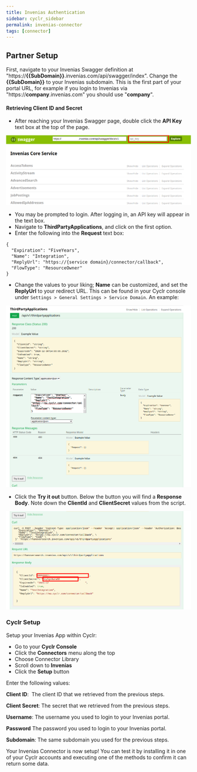 ```yaml
---
title: Invenias Authentication
sidebar: cyclr_sidebar
permalink: invenias-connector
tags: [connector]
---
```


## Partner Setup

First, navigate to your Invenias Swagger definition at "https://**{{SubDomain}}**.invenias.com/api/swagger/index". Change the **{{SubDomain}}** to your Invenias subdomain. This is the first part of your portal URL, for example if you login to Invenias via "https://**company**.invenias.com" you should use "**company**".

#### Retrieving Client ID and Secret

*   After reaching your Invenias Swagger page, double click the **API Key** text box at the top of the page.

![](./images/invenias-api-key.png)
*   You may be prompted to login. After logging in, an API key will appear in the text box.
*   Navigate to **ThirdPartyApplications**, and click on the first option.
*   Enter the following into the **Request** text box:
```
{
  "Expiration": "FiveYears",
  "Name": "Integration",
  "ReplyUrl": "https://{service domain}/connector/callback",
  "FlowType": "ResourceOwner"
}
```
*   Change the values to your liking; **Name** can be customized, and set the **ReplyUrl** to your redirect URL. This can be found in your Cyclr console under `Settings > General Settings > Service Domain`. An example:

![](./images/invenias-example-request.png)
*   Click the **Try it out** button. Below the button you will find a **Response Body**. Note down the **ClientId** and **ClientSecret** values from the script.

![](./images/invenias-response.png)

### Cyclr Setup

Setup your Invenias App within Cyclr:

*   Go to your **Cyclr Console**
*   Click the **Connectors** menu along the top
*   Choose Connector Library
*   Scroll down to **Invenias**
*   Click the **Setup** button

Enter the following values:

**Client ID**:  The client ID that we retrieved from the previous steps.

**Client Secret**:  The secret that we retrieved from the previous steps.

**Username**: The username you used to login to your Invenias portal.

**Password** The password you used to login to your Invenias portal.

**Subdomain**: The same subdomain you used for the previous steps.


Your Invenias Connector is now setup! You can test it by installing it in one of your Cyclr accounts and executing one of the methods to confirm it can return some data.
